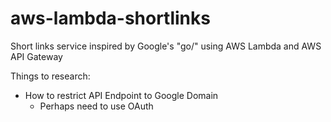 # aws-lambda-shortlinks
Short links service inspired by Google's "go/" using AWS Lambda and AWS API Gateway

Things to research:
- How to restrict API Endpoint to Google Domain
  - Perhaps need to use OAuth
